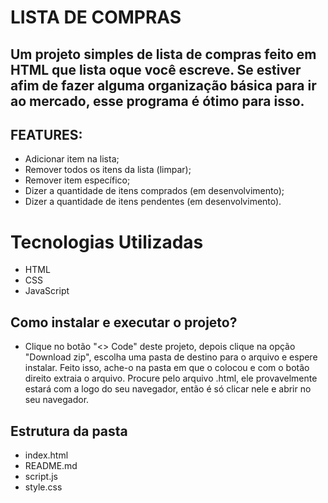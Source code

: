 # LISTA DE COMPRAS

## Um projeto simples de lista de compras feito em HTML que lista oque você escreve. Se estiver afim de fazer alguma organização básica para ir ao mercado, esse programa é ótimo para isso. 

## FEATURES:
- Adicionar item na lista;
- Remover todos os itens da lista (limpar);
- Remover item específico;
- Dizer a quantidade de itens comprados (em desenvolvimento);
- Dizer a quantidade de itens pendentes (em desenvolvimento).

# Tecnologias Utilizadas
- HTML
- CSS
- JavaScript

## Como instalar e executar o projeto?
- Clique no botão "<> Code" deste projeto, depois clique na opção "Download zip", escolha uma pasta de destino para o arquivo e espere instalar. Feito isso, ache-o na pasta em que o colocou e com o botão direito extraia o arquivo. Procure pelo arquivo .html, ele provavelmente estará com a logo do seu navegador, então é só clicar nele e abrir no seu navegador.

## Estrutura da pasta
- index.html
- README.md
- script.js
- style.css


